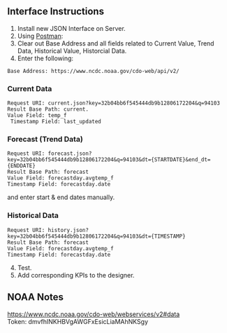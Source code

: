  ## Interface Instructions
 
 1. Install new JSON Interface on Server.</br>
 2. Using [Postman](https://www.getpostman.com/docs/introduction):
 2. Clear out Base Address and all fields related to Current Value, Trend Data, Historical Value, Historcial Data.</br>
 3. Enter the following:</br>
 ```
 Base Address: https://www.ncdc.noaa.gov/cdo-web/api/v2/
 ```
 
 ### Current Data
 ```
 Request URI: current.json?key=32b04bb6f545444db9b12806172204&q=94103
 Result Base Path: current.
 Value Field: temp_f
  Timestamp Field: last_updated
  ```
  
 ### Forecast (Trend Data)
 ```
 Request URI: forecast.json?key=32b04bb6f545444db9b12806172204&q=94103&dt={STARTDATE}&end_dt={ENDDATE}
 Result Base Path: forecast
 Value Field: forecastday.avgtemp_f
 Timestamp Field: forecastday.date
 ```
 and enter start & end dates manually.
 ### Historical Data
 ```
 Request URI: history.json?key=32b04bb6f545444db9b12806172204&q=94103&dt={TIMESTAMP}
 Result Base Path: forecast
 Value Field: forecastday.avgtemp_f
 Timestamp Field: forecastday.date
 ```
 
 4. Test.
 5. Add corresponding KPIs to the designer.
 
## NOAA Notes
https://www.ncdc.noaa.gov/cdo-web/webservices/v2#data
</br>Token:	dmvfhINKHBVgAWGFxEsicLiaMAhNKSgy
